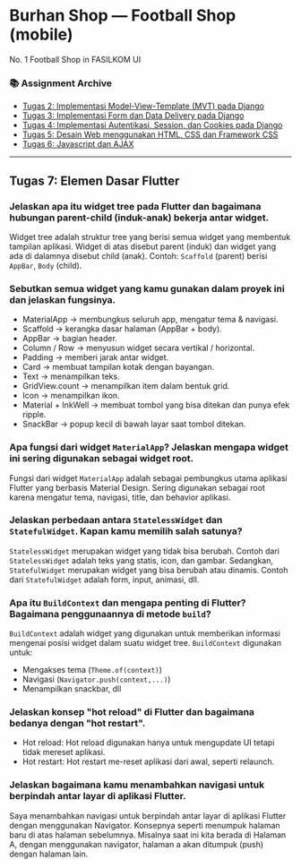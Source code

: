 # Burhan Shop — Football Shop (mobile)

No. 1 Football Shop in FASILKOM UI

### 📚 Assignment Archive
* [Tugas 2: Implementasi Model-View-Template (MVT) pada Django](https://github.com/KareemMalik/burhan-shop/wiki/Tugas-2:-Implementasi-Model%E2%80%90View%E2%80%90Template-(MVT)-pada-Django)
* [Tugas 3: Implementasi Form dan Data Delivery pada Django](https://github.com/KareemMalik/burhan-shop/wiki/Tugas-3:-Implementasi-Form-dan-Data-Delivery-pada-Django)
* [Tugas 4: Implementasi Autentikasi, Session, dan Cookies pada Django](https://github.com/KareemMalik/burhan-shop/wiki/Tugas-4:-Implementasi-Autentikasi,-Session,-dan-Cookies-pada-Django)
* [Tugas 5: Desain Web menggunakan HTML, CSS dan Framework CSS](https://github.com/KareemMalik/burhan-shop/wiki/Tugas-5:-Desain-Web-menggunakan-HTML,-CSS-dan-Framework-CSS)
* [Tugas 6: Javascript dan AJAX](https://github.com/KareemMalik/burhan-shop/wiki/Tugas-6:-Javascript-dan-AJAX)


***

## Tugas 7: Elemen Dasar Flutter

### Jelaskan apa itu widget tree pada Flutter dan bagaimana hubungan parent-child (induk-anak) bekerja antar widget.
Widget tree adalah struktur tree yang berisi semua widget yang membentuk tampilan aplikasi. Widget di atas disebut parent (induk) dan widget yang ada di dalamnya disebut child (anak).
Contoh: `Scaffold` (parent) berisi `AppBar`, `Body` (child).

### Sebutkan semua widget yang kamu gunakan dalam proyek ini dan jelaskan fungsinya.
- MaterialApp → membungkus seluruh app, mengatur tema & navigasi.
- Scaffold → kerangka dasar halaman (AppBar + body).
- AppBar → bagian header.
- Column / Row → menyusun widget secara vertikal / horizontal.
- Padding → memberi jarak antar widget.
- Card → membuat tampilan kotak dengan bayangan.
- Text → menampilkan teks.
- GridView.count → menampilkan item dalam bentuk grid.
- Icon → menampilkan ikon.
- Material + InkWell → membuat tombol yang bisa ditekan dan punya efek ripple.
- SnackBar → popup kecil di bawah layar saat tombol ditekan.

### Apa fungsi dari widget `MaterialApp`? Jelaskan mengapa widget ini sering digunakan sebagai widget root.
Fungsi dari widget `MaterialApp` adalah sebagai pembungkus utama aplikasi Flutter yang berbasis Material Design. 
Sering digunakan sebagai root karena mengatur tema, navigasi, title, dan behavior aplikasi.

### Jelaskan perbedaan antara `StatelessWidget` dan `StatefulWidget`. Kapan kamu memilih salah satunya?
`StatelessWidget` merupakan widget yang tidak bisa berubah. Contoh dari `StatelessWidget` adalah teks yang statis, icon, dan gambar.
Sedangkan, `StatefulWidget` merupakan widget yang bisa berubah atau dinamis. Contoh dari `StatefulWidget` adalah form, input, animasi, dll.

### Apa itu `BuildContext` dan mengapa penting di Flutter? Bagaimana penggunaannya di metode `build`?
`BuildContext` adalah widget yang digunakan untuk memberikan informasi mengenai posisi widget dalam suatu widget tree.
`BuildContext` digunakan untuk:
- Mengakses tema (`Theme.of(context)`)
- Navigasi (`Navigator.push(context,...)`)
- Menampilkan snackbar, dll

### Jelaskan konsep "hot reload" di Flutter dan bagaimana bedanya dengan "hot restart".
- Hot reload: Hot reload digunakan hanya untuk mengupdate UI tetapi tidak mereset aplikasi.
- Hot restart: Hot restart me-reset aplikasi dari awal, seperti relaunch.

### Jelaskan bagaimana kamu menambahkan navigasi untuk berpindah antar layar di aplikasi Flutter.
Saya menambahkan navigasi untuk berpindah antar layar di aplikasi Flutter dengan menggunakan Navigator. Konsepnya seperti menumpuk halaman baru di atas halaman sebelumnya. Misalnya saat ini kita berada di Halaman A, dengan menggunakan navigator, halaman a akan ditumpuk (push) dengan halaman lain.